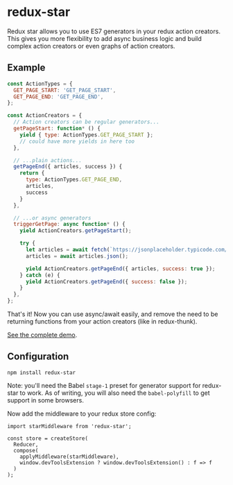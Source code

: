 # redux-star

Redux star allows you to use ES7 generators in your redux action creators. This gives you more
flexibility to add async business logic and build complex action creators or even graphs of action
creators.

## Example
```js
const ActionTypes = {
  GET_PAGE_START: 'GET_PAGE_START',
  GET_PAGE_END: 'GET_PAGE_END',
};

const ActionCreators = {
  // Action creators can be regular generators...
  getPageStart: function* () {
    yield { type: ActionTypes.GET_PAGE_START };
    // could have more yields in here too
  },

  // ...plain actions...
  getPageEnd({ articles, success }) {
    return {
      type: ActionTypes.GET_PAGE_END,
      articles,
      success
    }
  },

  // ...or async generators
  triggerGetPage: async function* () {
    yield ActionCreators.getPageStart();

    try {
      let articles = await fetch(`https://jsonplaceholder.typicode.com/posts`);
      articles = await articles.json();

      yield ActionCreators.getPageEnd({ articles, success: true });
    } catch (e) {
      yield ActionCreators.getPageEnd({ success: false });
    }
  },
};
```

That's it! Now you can use async/await easily, and remove the need to be returning functions from
your action creators (like in redux-thunk).

[See the complete demo](https://github.com/joshdover/redux-star-demo/blob/master/src/index.js).

## Configuration

```
npm install redux-star
```

Note: you'll need the Babel `stage-1` preset for generator support for redux-star to work. As of
writing, you will also need the `babel-polyfill` to get support in some browsers.

Now add the middleware to your redux store config:

```
import starMiddleware from 'redux-star';

const store = createStore(
  Reducer,
  compose(
    applyMiddleware(starMiddleware),
    window.devToolsExtension ? window.devToolsExtension() : f => f
  )
);
```
